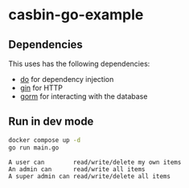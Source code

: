 # casbin-go-example

## Dependencies

This uses has the following dependencies:

- [do](https://github.com/samber/do) for dependency injection
- [gin](https://github.com/gin-gonic/gin) for HTTP
- [gorm](https://github.com/go-gorm/gorm) for interacting with the database

## Run in dev mode

```sh
docker compose up -d
go run main.go
```

```
A user can        read/write/delete my own items
An admin can      read/write all items
A super admin can read/write/delete all items
```
